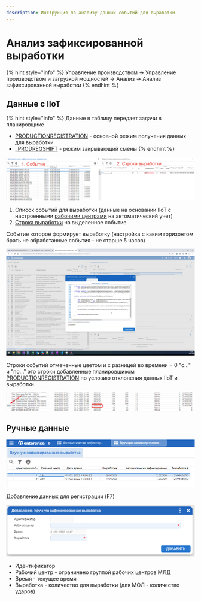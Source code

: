 ```yaml
---
description: Инструкция по анализу данных событий для выработки
---
```


# Анализ зафиксированной выработки

{% hint style="info" %}
Управление производством → Управление производством и загрузкой мощностей → Анализ → Анализ зафиксированной выработки
{% endhint %}

## Данные с IIoT

{% hint style="info" %}
Данные в таблицу передает задачи в планировщике

* [PRODUCTIONREGISTRATION](../../planirovshik-zadach/productionregistration.md) - основной режим получения данных для выработки
* [\_PRODREGSHIFT](../../planirovshik-zadach/\_prodregshift.md) - режим закрывающий смены
{% endhint %}

![](<../../../.gitbook/assets/image (395).png>)

1. Список событий для выработки (данные на основании IIoT с настроенными [рабочими центрами](../../../upravlenie-proizvodstvom/nsi-proizvodstvo/rabochie-centry/#iiot) на автоматический учет)
2. [Строка выработки](../../../uchet/dokumenty-vyrabotki/vyrabotka/) на выделенное событие

Событие которое формирует выработку (настройка с каким горизонтом брать не обработанные события - не старше 5 часов)

![](<../../../.gitbook/assets/image (245).png>)

Строки событий отмеченные цветом и с разницей во времени = 0 "с..." и "по..." это строки добавленные планировщиком [PRODUCTIONREGISTRATION](../../planirovshik-zadach/productionregistration.md#obrabotka-dlya-rc-tk) по условию отклонения данных IIoT и выработки

![](<../../../.gitbook/assets/image (752).png>)

## Ручные данные

![](<../../../.gitbook/assets/image (388).png>)

Добавление данных для регистрации (F7)

![](<../../../.gitbook/assets/image (366).png>)

* Идентификатор
* Рабочий центр - ограничено группой рабочих центров МЛД
* Время - текущее время
* Выработка - количество для выработки (для МОЛ - количество ударов)
